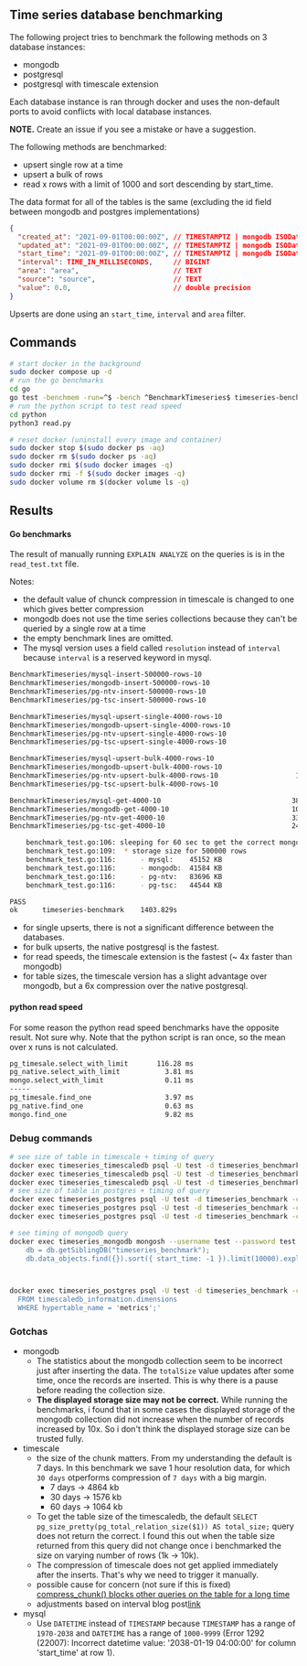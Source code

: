 ## Time series database benchmarking

The following project tries to benchmark the following methods on 3 database instances:

- mongodb
- postgresql
- postgresql with timescale extension

Each database instance is ran through docker and uses the non-default ports to avoid conflicts with local database instances.

**NOTE.** Create an issue if you see a mistake or have a suggestion.

The following methods are benchmarked:

- upsert single row at a time
- upsert a bulk of rows
- read x rows with a limit of 1000 and sort descending by start_time.

The data format for all of the tables is the same (excluding the id field between mongodb and postgres implementations)

```json
{
  "created_at": "2021-09-01T00:00:00Z", // TIMESTAMPTZ | mongodb ISODate
  "updated_at": "2021-09-01T00:00:00Z", // TIMESTAMPTZ | mongodb ISODate
  "start_time": "2021-09-01T00:00:00Z", // TIMESTAMPTZ | mongodb ISODate
  "interval": TIME_IN_MILLISECONDS,     // BIGINT
  "area": "area",                       // TEXT
  "source": "source",                   // TEXT
  "value": 0.0,                         // double precision
}
```

Upserts are done using an `start_time`, `interval` and `area` filter.

## Commands

```bash
# start docker in the background
sudo docker compose up -d
# run the go benchmarks
cd go
go test -benchmem -run=^$ -bench ^BenchmarkTimeseries$ timeseries-benchmark -v -count=1 -timeout=0
# run the python script to test read speed
cd python
python3 read.py

# reset docker (uninstall every image and container)
sudo docker stop $(sudo docker ps -aq)
sudo docker rm $(sudo docker ps -aq)
sudo docker rmi $(sudo docker images -q)
sudo docker rmi -f $(sudo docker images -q)
sudo docker volume rm $(docker volume ls -q)
```

## Results

#### Go benchmarks

The result of manually running `EXPLAIN ANALYZE` on the queries is is in the `read_test.txt` file.

Notes:

- the default value of chunck compression in timescale is changed to one which gives better compression
- mongodb does not use the time series collections because they can't be queried by a single row at a time
- the empty benchmark lines are omitted.
- The mysql version uses a field called `resolution` instead of `interval` because `interval` is a reserved keyword in mysql.

```bash
BenchmarkTimeseries/mysql-insert-500000-rows-10                        1        706494051417 ns/op      540666584 B/op   9506739 allocs/op
BenchmarkTimeseries/mongodb-insert-500000-rows-10                      1        211530664083 ns/op      4064646056 B/op 56505957 allocs/op
BenchmarkTimeseries/pg-ntv-insert-500000-rows-10                       1        181912643125 ns/op      200180400 B/op   6501848 allocs/op
BenchmarkTimeseries/pg-tsc-insert-500000-rows-10                       1        219917379792 ns/op      200208384 B/op   6502129 allocs/op

BenchmarkTimeseries/mysql-upsert-single-4000-rows-10                   1        1383154125 ns/op         4321896 B/op      76004 allocs/op
BenchmarkTimeseries/mongodb-upsert-single-4000-rows-10                 1        1045744583 ns/op        31045960 B/op     416041 allocs/op
BenchmarkTimeseries/pg-ntv-upsert-single-4000-rows-10                  1        1776864291 ns/op         1600000 B/op      52000 allocs/op
BenchmarkTimeseries/pg-tsc-upsert-single-4000-rows-10                  1        2131020208 ns/op         1600000 B/op      52000 allocs/op

BenchmarkTimeseries/mysql-upsert-bulk-4000-rows-10                     2         709444396 ns/op         2529756 B/op      56021 allocs/op
BenchmarkTimeseries/mongodb-upsert-bulk-4000-rows-10                   7         158134631 ns/op        15426505 B/op     176112 allocs/op
BenchmarkTimeseries/pg-ntv-upsert-bulk-4000-rows-10                   19          68316186 ns/op         5768675 B/op      52042 allocs/op
BenchmarkTimeseries/pg-tsc-upsert-bulk-4000-rows-10                    6         199995639 ns/op         5768672 B/op      52042 allocs/op

BenchmarkTimeseries/mysql-get-4000-10                                387           3105753 ns/op         3031493 B/op      40050 allocs/op
BenchmarkTimeseries/mongodb-get-4000-10                              102          12421009 ns/op         5025492 B/op      80200 allocs/op
BenchmarkTimeseries/pg-ntv-get-4000-10                               336           3548450 ns/op         2934926 B/op      16034 allocs/op
BenchmarkTimeseries/pg-tsc-get-4000-10                               248           4571874 ns/op         2934839 B/op      16033 allocs/op

    benchmark_test.go:106: sleeping for 60 sec to get the correct mongodb collection storage size
    benchmark_test.go:109:  * storage size for 500000 rows
    benchmark_test.go:116:      - mysql:    45152 KB
    benchmark_test.go:116:      - mongodb:  41584 KB
    benchmark_test.go:116:      - pg-ntv:   83696 KB
    benchmark_test.go:116:      - pg-tsc:   44544 KB

PASS
ok      timeseries-benchmark    1403.829s
```

- for single upserts, there is not a significant difference between the databases.
- for bulk upserts, the native postgresql is the fastest.
- for read speeds, the timescale extension is the fastest (~ 4x faster than mongodb)
- for table sizes, the timescale version has a slight advantage over mongodb, but a 6x compression over the native postgresql.

#### python read speed

For some reason the python read speed benchmarks have the opposite result. Not sure why. Note that the python script is ran once, so the mean over x runs is not calculated.

```bash
pg_timesale.select_with_limit       116.28 ms
pg_native.select_with_limit           3.81 ms
mongo.select_with_limit               0.11 ms
-----
pg_timesale.find_one                  3.97 ms
pg_native.find_one                    0.63 ms
mongo.find_one                        9.82 ms
```

### Debug commands

```bash
# see size of table in timescale + timing of query
docker exec timeseries_timescaledb psql -U test -d timeseries_benchmark -c "SELECT pg_size_pretty(hypertable_size('data_objects')) AS total_size;"
docker exec timeseries_timescaledb psql -U test -d timeseries_benchmark -c "EXPLAIN ANALYZE SELECT * FROM data_objects ORDER BY start_time DESC LIMIT 10000;"
docker exec timeseries_timescaledb psql -U test -d timeseries_benchmark -c "\d data_objects"
# see size of table in postgres + timing of query
docker exec timeseries_postgres psql -U test -d timeseries_benchmark -c "SELECT pg_size_pretty(pg_total_relation_size('data_objects')) AS total_size;"
docker exec timeseries_postgres psql -U test -d timeseries_benchmark -c "EXPLAIN ANALYZE SELECT * FROM data_objects ORDER BY start_time DESC LIMIT 10000;"
docker exec timeseries_postgres psql -U test -d timeseries_benchmark -c "\d data_objects"

# see timing of mongodb query
docker exec timeseries_mongodb mongosh --username test --password test --eval '
    db = db.getSiblingDB("timeseries_benchmark");
    db.data_objects.find({}).sort({ start_time: -1 }).limit(10000).explain("executionStats").executionStats.executionTimeMillis;'



docker exec timeseries_postgres psql -U test -d timeseries_benchmark -c 'SELECT * 
  FROM timescaledb_information.dimensions 
  WHERE hypertable_name = 'metrics';'

```


### Gotchas

- mongodb
  - The statistics about the mongodb collection seem to be incorrect just after inserting the data. The `totalSize` value updates after some time, once the records are inserted. This is why there is a pause before reading the collection size.
  - **The displayed storage size may not be correct.** While running the benchmarks, i found that in some cases the displayed storage of the mongodb collection did not increase when the number of records increased by 10x. So i don't think the displayed storage size can be trusted fully.
- timescale
  - the size of the chunk matters. From my understanding the default is 7 days. In this benchmark we save 1 hour resolution data, for which `30 days` otperforms compression of `7 days` with a big margin.
    - 7 days -> 4864 kb
    - 30 days -> 1576 kb
    - 60 days -> 1064 kb
  - To get the table size of the timescaledb, the default `SELECT pg_size_pretty(pg_total_relation_size($1)) AS total_size;` query does not return the correct. I found this out when the table size returned from this query did not change once i benchmarked the size on varying number of rows (1k -> 10k).
  - The compression of timescale does not get applied immediately after the inserts. That's why we need to trigger it manually.
  - possible cause for concern (not sure if this is fixed) [compress_chunk() blocks other queries on the table for a long time](https://github.com/timescale/timescaledb/issues/2732)
  - adjustments based on interval blog post[link](https://mail-dpant.medium.com/my-experience-with-timescaledb-compression-68405425827)
- mysql
  - Use `DATETIME` instead of `TIMESTAMP` because `TIMESTAMP` has a range of `1970-2038` and `DATETIME` has a range of `1000-9999` (Error 1292 (22007): Incorrect datetime value: '2038-01-19 04:00:00' for column 'start_time' at row 1).

<!--
source ~/python-envs/sant/bin/activate
/Users/tompston/python-envs/sant/bin


psql -U test -d timeseries_benchmark -W
SELECT hypertable_size('data_objects');
SELECT * FROM hypertable_detailed_size('data_objects') ORDER BY node_name;
SELECT * FROM hypertable_approximate_detailed_size('data_objects');


# see chunk info and compression status
SELECT chunk_schema, chunk_name, compression_status,
        pg_size_pretty(before_compression_total_bytes) AS size_total_before,
        pg_size_pretty(after_compression_total_bytes) AS size_total_after
    FROM chunk_compression_stats('public.data_objects')
    ORDER BY chunk_name;

# get the total compression
SELECT
    pg_size_pretty(before_compression_total_bytes) as before,
    pg_size_pretty(after_compression_total_bytes) as after
 FROM hypertable_compression_stats('public.data_objects');



use timeseries_benchmark
db.data_objects.find({}).explain("executionStats").executionStats
db.data_objects.find({}).explain("executionStats").executionStats.executionTimeMillis


psql -U test -d timeseries_benchmark -W
EXPLAIN ANALYZE SELECT * FROM data_objects;

go test -benchmem -run=^$ -bench ^BenchmarkTimeseries$ timeseries-benchmark -v -count=1 -timeout=0


go install github.com/gotesttools/gotestfmt/v2/cmd/gotestfmt@latest
go test -benchmem -run=^$ -bench ^BenchmarkTimeseries$ timeseries-benchmark -count=1 -timeout=0 | gotestfmt


SELECT hypertable_size(data_objects) AS total_size;
docker exec -it timeseries_timescaledb psql -U test -d timeseries_benchmark -c "SELECT * FROM hypertable_detailed_size('data_objects') ORDER BY node_name;"


 -->
